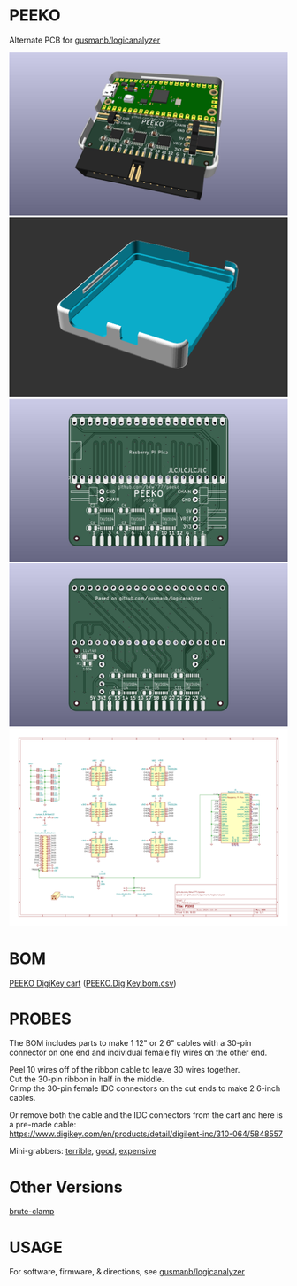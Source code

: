 # PEEKO

Alternate PCB for [gusmanb/logicanalyzer](https://github.com/gusmanb/logicanalyzer)

![](PCB/out/PEEKO.jpg)
![](HOUSING/out/PEEKO_housing.png)
![](PCB/out/PEEKO.top.jpg)
![](PCB/out/PEEKO.bottom.jpg)
![](PCB/out/PEEKO.svg)

# BOM

[PEEKO DigiKey cart](https://www.digikey.com/short/8hj0trj0)  ([PEEKO.DigiKey.bom.csv](peeko.digikey.bom.csv))

# PROBES

The BOM includes parts to make 1 12" or 2 6" cables with a 30-pin connector on one end and individual female fly wires on the other end.

Peel 10 wires off of the ribbon cable to leave 30 wires together.  
Cut the 30-pin ribbon in half in the middle.  
Crimp the 30-pin female IDC connectors on the cut ends to make 2 6-inch cables.  

Or remove both the cable and the IDC connectors from the cart and here is a pre-made cable:  
https://www.digikey.com/en/products/detail/digilent-inc/310-064/5848557

Mini-grabbers: [terrible](https://www.amazon.com/dp/B07BCZSNGS), [good](https://amazon.com/dp/B09TPBS7YF/147-7256223-7410705), [expensive](https://www.amazon.com/dp/B00R3R7IVC)

# Other Versions

[brute-clamp](brute-clamp.md)

# USAGE

For software, firmware, & directions, see [gusmanb/logicanalyzer](https://github.com/gusmanb/logicanalyzer)
